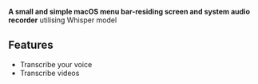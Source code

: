 **A small and simple macOS menu bar-residing screen and system audio recorder** 
utilising Whisper model 

## Features
- Transcribe your voice
- Transcribe videos